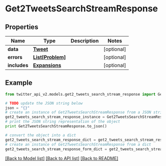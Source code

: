 # Get2TweetsSearchStreamResponse


## Properties
Name | Type | Description | Notes
------------ | ------------- | ------------- | -------------
**data** | [**Tweet**](Tweet.md) |  | [optional] 
**errors** | [**List[Problem]**](Problem.md) |  | [optional] 
**includes** | [**Expansions**](Expansions.md) |  | [optional] 

## Example

```python
from twitter_api_v2.models.get2_tweets_search_stream_response import Get2TweetsSearchStreamResponse

# TODO update the JSON string below
json = "{}"
# create an instance of Get2TweetsSearchStreamResponse from a JSON string
get2_tweets_search_stream_response_instance = Get2TweetsSearchStreamResponse.from_json(json)
# print the JSON string representation of the object
print Get2TweetsSearchStreamResponse.to_json()

# convert the object into a dict
get2_tweets_search_stream_response_dict = get2_tweets_search_stream_response_instance.to_dict()
# create an instance of Get2TweetsSearchStreamResponse from a dict
get2_tweets_search_stream_response_form_dict = get2_tweets_search_stream_response.from_dict(get2_tweets_search_stream_response_dict)
```
[[Back to Model list]](../README.md#documentation-for-models) [[Back to API list]](../README.md#documentation-for-api-endpoints) [[Back to README]](../README.md)


